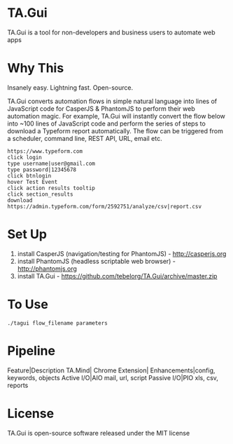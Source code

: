 # TA.Gui
TA.Gui is a tool for non-developers and business users to automate web apps

# Why This
Insanely easy. Lightning fast. Open-source.

TA.Gui converts automation flows in simple natural language into lines of JavaScript code for CasperJS & PhantomJS to perform their web automation magic. For example, TA.Gui will instantly convert the flow below into ~100 lines of JavaScript code and perform the series of steps to download a Typeform report automatically. The flow can be triggered from a scheduler, command line, REST API, URL, email etc.

```
https://www.typeform.com
click login
type username|user@gmail.com
type password|12345678
click btnlogin
hover Test Event
click action results tooltip
click section_results
download https://admin.typeform.com/form/2592751/analyze/csv|report.csv
```

# Set Up
1. install CasperJS (navigation/testing for PhantomJS) - http://casperjs.org
2. install PhantomJS (headless scriptable web browser) - http://phantomjs.org
3. install TA.Gui - https://github.com/tebelorg/TA.Gui/archive/master.zip

# To Use
```
./tagui flow_filename parameters
```

# Pipeline
Feature|Description
TA.Mind|
Chrome Extension|
Enhancements|config, keywords, objects
Active I/O|AIO mail, url, script
Passive I/O|PIO xls, csv, reports

# License
TA.Gui is open-source software released under the MIT license
